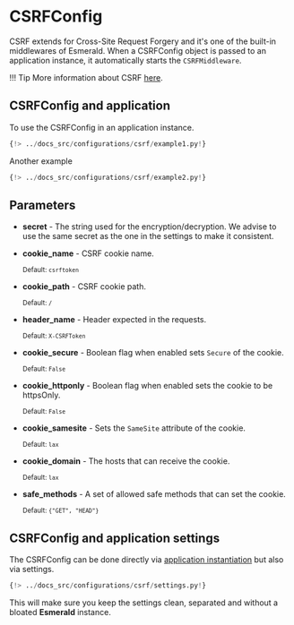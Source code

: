 # CSRFConfig

CSRF extends for Cross-Site Request Forgery and it's one of the built-in middlewares of Esmerald.
When a CSRFConfig object is passed to an application instance, it automatically starts the `CSRFMiddleware`.

!!! Tip
    More information about CSRF
    <a href="https://owasp.org/www-community/attacks/csrf" target='_blank'>here</a>.

## CSRFConfig and application

To use the CSRFConfig in an application instance.

```python hl_lines="4-5 8"
{!> ../docs_src/configurations/csrf/example1.py!}
```

Another example

```python hl_lines="4 7"
{!> ../docs_src/configurations/csrf/example2.py!}
```

## Parameters

* **secret** - The string used for the encryption/decryption. We advise to use the same secret as the one in the
settings to make it consistent.
* **cookie_name** - CSRF cookie name.

    <sup>Default: `csrftoken`</sup>

* **cookie_path** - CSRF cookie path.

    <sup>Default: `/`</sup>

* **header_name** - Header expected in the requests.

    <sup>Default: `X-CSRFToken`</sup>

* **cookie_secure** - Boolean flag when enabled sets `Secure` of the cookie.

    <sup>Default: `False`</sup>

* **cookie_httponly** - Boolean flag when enabled sets the cookie to be httpsOnly.

    <sup>Default: `False`</sup>

* **cookie_samesite** - Sets the `SameSite` attribute of the cookie.

    <sup>Default: `lax`</sup>

* **cookie_domain** - The hosts that can receive the cookie.

    <sup>Default: `lax`</sup>

* **safe_methods** - A set of allowed safe methods that can set the cookie.

    <sup>Default: `{"GET", "HEAD"}`</sup>

## CSRFConfig and application settings

The CSRFConfig can be done directly via [application instantiation](#csrfconfig-and-application) but also via settings.

```python
{!> ../docs_src/configurations/csrf/settings.py!}
```

This will make sure you keep the settings clean, separated and without a bloated **Esmerald** instance.
